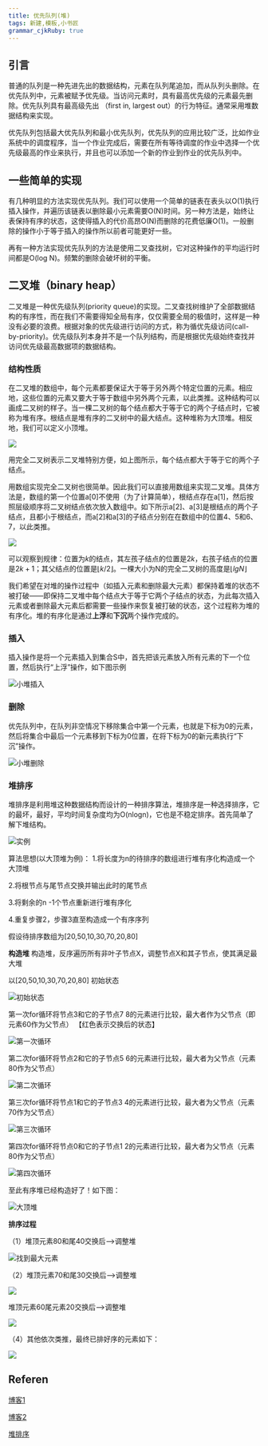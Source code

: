 ```yaml
---
title: 优先队列(堆)
tags: 新建,模板,小书匠
grammar_cjkRuby: true
---
```


## 引言

普通的队列是一种先进先出的数据结构，元素在队列尾追加，而从队列头删除。在优先队列中，元素被赋予优先级。当访问元素时，具有最高优先级的元素最先删除。优先队列具有最高级先出 （first in, largest out）的行为特征。通常采用堆数据结构来实现。

优先队列包括最大优先队列和最小优先队列，优先队列的应用比较广泛，比如作业系统中的调度程序，当一个作业完成后，需要在所有等待调度的作业中选择一个优先级最高的作业来执行，并且也可以添加一个新的作业到作业的优先队列中。

## 一些简单的实现

有几种明显的方法实现优先队列。我们可以使用一个简单的链表在表头以O(1)执行插入操作，并遍历该链表以删除最小元素需要O(N)时间。另一种方法是，始终让表保持有序的状态，这使得插入的代价高昂O(N)而删除的花费低廉O(1)。一般删除的操作小于等于插入的操作所以前者可能更好一些。

再有一种方法实现优先队列的方法是使用二叉查找树，它对这种操作的平均运行时间都是O(log N)。频繁的删除会破坏树的平衡。

## 二叉堆（binary heap）
二叉堆是一种优先级队列(priority queue)的实现。二叉查找树维护了全部数据结构的有序性，而在我们不需要得知全局有序，仅仅需要全局的极值时，这样是一种没有必要的浪费。根据对象的优先级进行访问的方式，称为循优先级访问(call-by-priority)。优先级队列本身并不是一个队列结构，而是根据优先级始终查找并访问优先级最高数据项的数据结构。

### 结构性质

在二叉堆的数组中，每个元素都要保证大于等于另外两个特定位置的元素。相应地，这些位置的元素又要大于等于数组中另外两个元素，以此类推。这种结构可以画成二叉树的样子。当一棵二叉树的每个结点都大于等于它的两个子结点时，它被称为堆有序。根结点是堆有序的二叉树中的最大结点。这种堆称为大顶堆。相反地，我们可以定义小顶堆。

![](https://hosbimkimg.oss-cn-beijing.aliyuncs.com/pic/1538545129367.png)

用完全二叉树表示二叉堆特别方便，如上图所示，每个结点都大于等于它的两个子结点。

用数组实现完全二叉树也很简单。因此我们可以直接用数组来实现二叉堆。具体方法是，数组的第一个位置a[0]不使用（为了计算简单），根结点存在a[1]，然后按照层级顺序将二叉树结点依次放入数组中。如下所示a[2]、a[3]是根结点的两个子结点，且都小于根结点，而a[2]和a[3]的子结点分别在在数组中的位置4、5和6、7，以此类推。

![](https://hosbimkimg.oss-cn-beijing.aliyuncs.com/pic/1538545201716.png)

可以观察到规律：位置为$k$的结点，其左孩子结点的位置是$2k$，右孩子结点的位置是$2k+1$；其父结点的位置是$⌊k/2⌋$。一棵大小为N的完全二叉树的高度是$⌊lg N⌋$  

我们希望在对堆的操作过程中（如插入元素和删除最大元素）都保持着堆的状态不被打破——即保持二叉堆中每个结点大于等于它两个子结点的状态，为此每次插入元素或者删除最大元素后都需要一些操作来恢复被打破的状态，这个过程称为堆的有序化。堆的有序化是通过**上浮**和**下沉**两个操作完成的。


### 插入

插入操作是将一个元素插入到集合S中，首先把该元素放入所有元素的下一个位置，然后执行“上浮”操作，如下图示例

![小堆插入](https://hosbimkimg.oss-cn-beijing.aliyuncs.com/pic/1538547241957.png)

### 删除

优先队列中，在队列非空情况下移除集合中第一个元素，也就是下标为0的元素，然后将集合中最后一个元素移到下标为0位置，在将下标为0的新元素执行“下沉”操作。

![小堆删除](https://hosbimkimg.oss-cn-beijing.aliyuncs.com/pic/1538547293796.png)

### 堆排序



堆排序是利用堆这种数据结构而设计的一种排序算法，堆排序是一种选择排序，它的最坏，最好，平均时间复杂度均为O(nlogn)，它也是不稳定排序。首先简单了解下堆结构。

![实例](https://hosbimkimg.oss-cn-beijing.aliyuncs.com/pic/1538547716541.png)

算法思想(以大顶堆为例)：
1.将长度为n的待排序的数组进行堆有序化构造成一个大顶堆
 
2.将根节点与尾节点交换并输出此时的尾节点
 
3.将剩余的n -1个节点重新进行堆有序化
 
4.重复步骤2，步骤3直至构造成一个有序序列

假设待排序数组为[20,50,10,30,70,20,80]

**构造堆**
构造堆，反序遍历所有非叶子节点X，调整节点X和其子节点，使其满足最大堆

以[20,50,10,30,70,20,80] 初始状态

![初始状态](https://hosbimkimg.oss-cn-beijing.aliyuncs.com/pic/1538550024125.png)


第一次for循环将节点3和它的子节点7 8的元素进行比较，最大者作为父节点（即元素60作为父节点）
【红色表示交换后的状态】

![第一次循环](https://hosbimkimg.oss-cn-beijing.aliyuncs.com/pic/1538550059419.png)

第二次for循环将节点2和它的子节点5 6的元素进行比较，最大者为父节点（元素80作为父节点）

![第二次循环](https://hosbimkimg.oss-cn-beijing.aliyuncs.com/pic/1538550084174.png)

第三次for循环将节点1和它的子节点3 4的元素进行比较，最大者为父节点（元素70作为父节点）

![第三次循环](https://hosbimkimg.oss-cn-beijing.aliyuncs.com/pic/1538550102279.png)


第四次for循环将节点0和它的子节点1 2的元素进行比较，最大者为父节点（元素80作为父节点）

![第四次循环](https://hosbimkimg.oss-cn-beijing.aliyuncs.com/pic/1538550119381.png)

至此有序堆已经构造好了！如下图：

![大顶堆](https://hosbimkimg.oss-cn-beijing.aliyuncs.com/pic/1538550138475.png)

**排序过程**

（1）堆顶元素80和尾40交换后-->调整堆

![找到最大元素](https://hosbimkimg.oss-cn-beijing.aliyuncs.com/pic/1538550182531.png)

（2）堆顶元素70和尾30交换后-->调整堆

![](https://hosbimkimg.oss-cn-beijing.aliyuncs.com/pic/1538550211583.png)

堆顶元素60尾元素20交换后-->调整堆

![](https://hosbimkimg.oss-cn-beijing.aliyuncs.com/pic/1538550223666.png)

（4）其他依次类推，最终已排好序的元素如下：

![](https://hosbimkimg.oss-cn-beijing.aliyuncs.com/pic/1538550241022.png)

## Referen

[博客1](https://www.cnblogs.com/luoxn28/p/5616101.html)

[博客2](https://www.cnblogs.com/sun-haiyu/p/7800109.html)

[堆排序](https://www.cnblogs.com/MOBIN/p/5374217.html)